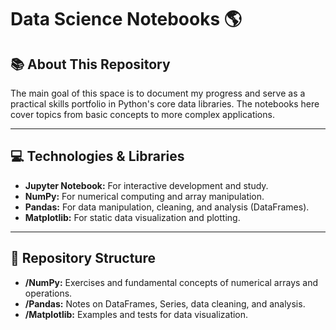 # Data Science Notebooks 🌎

## 📚 About This Repository

The main goal of this space is to document my progress and serve as a practical skills portfolio in Python's core data libraries. The notebooks here cover topics from basic concepts to more complex applications.

---

## 💻 Technologies & Libraries

* **Jupyter Notebook:** For interactive development and study.
* **NumPy:** For numerical computing and array manipulation.
* **Pandas:** For data manipulation, cleaning, and analysis (DataFrames).
* **Matplotlib:** For static data visualization and plotting.

---

## 📂 Repository Structure 

* **/NumPy:** Exercises and fundamental concepts of numerical arrays and operations.
* **/Pandas:** Notes on DataFrames, Series, data cleaning, and analysis.
* **/Matplotlib:** Examples and tests for data visualization.
